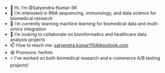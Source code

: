 - 👋 Hi, I’m @Satyendra-Kumar-SK
- 👀 I’m interested in RNA sequencing, immunology, and data science for biomedical research 
- 🌱 I’m currently learning machine learning for biomedical data and multi-omics integration
- 💞️ I’m looking to collaborate on bioinformatics and healthcare data analysis projects 
- 📫 How to reach me: satyendra.kumar1104@outlook.com
- 😄 Pronouns: he/him  
- ⚡ I’ve worked on both biomedical research and e-commerce A/B testing projects!

<!---
Satyendra-Kumar-SK/Satyendra-Kumar-SK is a ✨ special ✨ repository because its `README.md` (this file) appears on your GitHub profile.
You can click the Preview link to take a look at your changes.
--->
